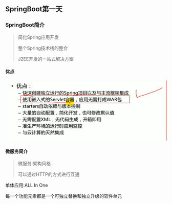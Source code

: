 ## SpringBoot第一天

### SpringBoot简介

> 简化Spring应用开发
>
> 整个Spring技术栈的整合
>
> J2EE开发的一站式解决方案



#### 优点

![](pic/1.png)

#### 微服务简介

> 微服务:架构风格
>
> 可以通过HTTP的方式进行互通

单体应用:ALL In One

每一个功能元素都是一个可独立替换和独立升级的软件单元


